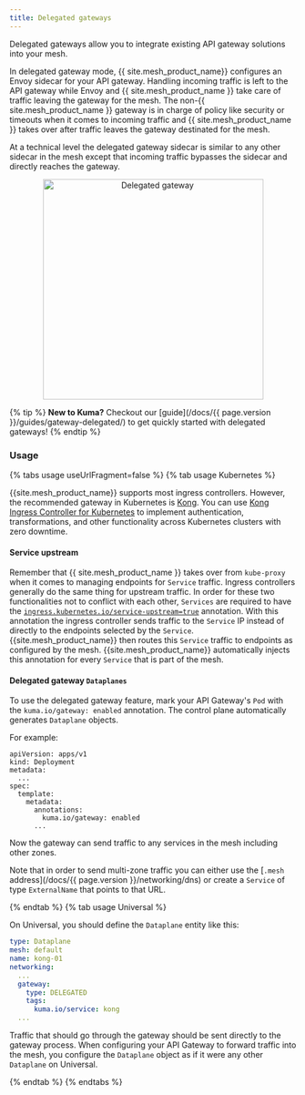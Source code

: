 ```yaml
---
title: Delegated gateways
---
```


Delegated gateways allow you to integrate existing API gateway solutions into your mesh.

In delegated gateway mode, {{ site.mesh_product_name}} configures an Envoy sidecar for your API gateway.
Handling incoming traffic is left to the API gateway while Envoy and
{{ site.mesh_product_name }} take care of traffic leaving the gateway for the mesh.
The non-{{ site.mesh_product_name }} gateway is in charge of policy like security or timeouts
when it comes to incoming traffic and {{ site.mesh_product_name }} takes over
after traffic leaves the gateway destinated for the mesh.

At a technical level the delegated gateway sidecar is similar to any other sidecar
in the mesh except that incoming traffic bypasses the sidecar and directly reaches the
gateway.

<center>
<img src="/assets/images/docs/diagram-delegated-gateway-detailed@3x.jpg" alt="Delegated gateway" style="width: 387px;"/>
</center>


{% tip %}
**New to Kuma?**
Checkout our [guide](/docs/{{ page.version }}/guides/gateway-delegated/) to get quickly started with delegated gateways!
{% endtip %}


### Usage

{% tabs usage useUrlFragment=false %}
{% tab usage Kubernetes %}

{{site.mesh_product_name}} supports most ingress controllers. However, the recommended gateway in Kubernetes is [Kong](https://docs.konghq.com/gateway). You can use [Kong Ingress Controller for Kubernetes](https://docs.konghq.com/kubernetes-ingress-controller/) to implement authentication, transformations, and other functionality across Kubernetes clusters with zero downtime.

#### Service upstream

Remember that {{ site.mesh_product_name }} takes over from `kube-proxy` when it comes to managing endpoints for `Service` traffic.
Ingress controllers generally do the same thing for upstream traffic.
In order for these two functionalities not to conflict with each other, `Services` are required to
have the [`ingress.kubernetes.io/service-upstream=true`](https://docs.konghq.com/kubernetes-ingress-controller/3.0.x/reference/annotations/#ingresskubernetesioservice-upstream) annotation.
With this annotation the ingress controller sends traffic to the `Service` IP instead of directly to the endpoints selected by the `Service`.
{{site.mesh_product_name}} then routes this `Service` traffic to endpoints as configured by the mesh.
{{site.mesh_product_name}} automatically injects this annotation for every
`Service` that is part of the mesh.

#### Delegated gateway `Dataplanes`

To use the delegated gateway feature, mark your API Gateway's `Pod` with the `kuma.io/gateway: enabled` annotation.
The control plane automatically generates `Dataplane` objects.

For example:

```
apiVersion: apps/v1
kind: Deployment
metadata:
  ...
spec:
  template:
    metadata:
      annotations:
        kuma.io/gateway: enabled
      ...
```

Now the gateway can send traffic to any services in the mesh including other
zones.

Note that in order to send multi-zone traffic you can either use the
[`.mesh` address](/docs/{{ page.version }}/networking/dns) or create a `Service` of type `ExternalName` that points to that URL.

{% endtab %}
{% tab usage Universal %}

On Universal, you should define the `Dataplane` entity like this:

```yaml
type: Dataplane
mesh: default
name: kong-01
networking:
  ...
  gateway:
    type: DELEGATED
    tags:
      kuma.io/service: kong
  ...
```

Traffic that should go through the gateway should be sent directly to the
gateway process. When configuring your API Gateway to forward traffic into the
mesh, you configure the `Dataplane` object as if it were any other `Dataplane`
on Universal.

{% endtab %}
{% endtabs %}
